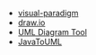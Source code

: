 * [visual-paradigm](http://www.visual-paradigm.com/)
* [draw.io](https://www.draw.io)
* [UML Diagram Tool](http://www.umlet.com/umletino/umletino.html)
* [JavaToUML](http://www.java2uml.ru/p/about.html)